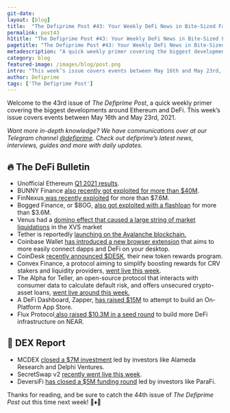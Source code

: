 ```yaml
---
git-date:
layout: [blog]
title:  "The Defiprime Post #43: Your Weekly DeFi News in Bite-Sized Fashion"
permalink: post43
h1title: "The Defiprime Post #43: Your Weekly DeFi News in Bite-Sized Fashion"
pagetitle: "The Defiprime Post #43: Your Weekly DeFi News in Bite-Sized Fashion"
metadescription: "A quick weekly primer covering the biggest developments around Ethereum and DeFi. This week’s issue covers events between May 16th and May 23rd, 2021"
category: blog
featured-image: /images/blog/post.png
intro: "This week’s issue covers events between May 16th and May 23rd, 2021"
author: Defiprime
tags: ['The Defiprime Post']
---
```


Welcome to the 43rd issue of _The Defiprime Post_, a quick weekly primer covering the biggest developments around Ethereum and DeFi. This week’s issue covers events between May 16th and May 23rd, 2021.

_Want more in-depth knowledge? We have communications over at our Telegram channel [@defiprime](https://t.me/defiprime). Check out defiprime’s latest news, interviews, guides and more with daily updates._


## 🔥 The DeFi Bulletin

*   Unofficial Ethereum [Q1 2021 results](https://draecomino.substack.com/p/ethereum-q1-2021-results).
*   BUNNY Finance [also recently got exploited for more than $40M](https://twitter.com/defiprime/status/1395152519777587200?s=20). 
*   FinNexus[ was recently exploited](https://twitter.com/defiprime/status/1394326022242258945) for more than $7.6M.
*   Bogged Finance, or $BOG, [also got exploited with a flashloan](https://twitter.com/defiprime/status/1396125800093523970) for more than $3.6M.
*   Venus had a [domino effect that caused a large string of market liquidations](https://blog.venus.io/venus-incident-report-xvs-liquidations-451be68bb08f) in the XVS market
*   Tether is reportedly [launching on the Avalanche blockchain.](https://www.theblockcrypto.com/linked/105010/tether-avalanche-blockchain-usdt-avax)
*   Coinbase Wallet [has introduced a new browser extension](https://blog.coinbase.com/coinbase-wallet-introduces-new-browser-extension-dd067403b86) that aims to more easily connect dapps and DeFi on your desktop.
*   CoinDesk [recently announced $DESK](https://www.coindesk.com/introducing-desk-token-rewards-program), their new token rewards program.
*   Convex Finance, a protocol aiming to simplify boosting rewards for CRV stakers and liquidity providers, [went live this week](https://convexfinance.medium.com/convex-finance-pre-launch-announcement-3630b2a428d0).
*   The Alpha for Teller, an open-source protocol that interacts with consumer data to calculate default risk, and offers unsecured crypto-asset loans, [went live around this week.](https://medium.com/teller-finance/teller-alpha-launch-933453e9c81)
*   A DeFi Dashboard, Zapper, [has raised $15M](https://www.coindesk.com/defi-dashboard-zapper-raises-15m-to-build-on-platform-app-store) to attempt to build an On-Platform App Store.
*   Flux Protocol[ also raised $10.3M in a seed round](https://www.coindesk.com/flux-protocol-raises-10-3m-seed-round-to-build-defi-infrastructure-on-near?amp=1&__twitter_impression=true&s=09) to build more DeFi infrastructure on NEAR.

## 💱 DEX Report

*   MCDEX [closed a $7M investment](https://mcdex.medium.com/mcdex-closes-7m-investment-962512f40c97?s=09) led by investors like Alameda Research and Delphi Ventures.
*   SecretSwap v2 [recently went live this week](https://scrt.network/blog/secretswap-v2-is-now-live).
*   DeversiFi [has closed a $5M funding round](https://blog.deversifi.com/deversifi-closes-oversubscribed-round-lead-by-parafi/) led by investors like ParaFi.

Thanks for reading, and be sure to catch the 44th issue of _The Defiprime Post_ out this time next week! 👋♦️👋